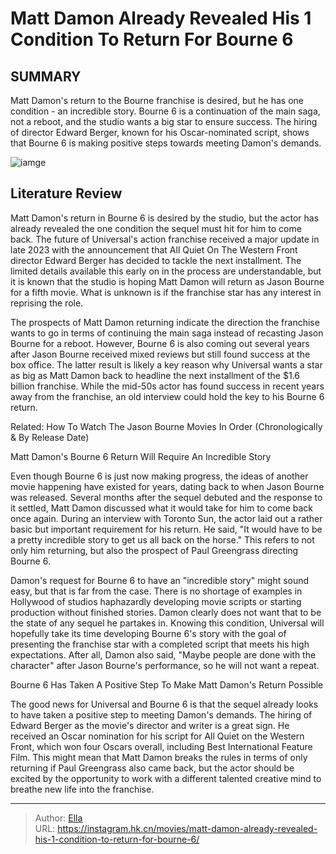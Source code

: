 # Matt Damon Already Revealed His 1 Condition To Return For Bourne 6


## SUMMARY 



  Matt Damon&#39;s return to the Bourne franchise is desired, but he has one condition - an incredible story.   Bourne 6 is a continuation of the main saga, not a reboot, and the studio wants a big star to ensure success.   The hiring of director Edward Berger, known for his Oscar-nominated script, shows that Bourne 6 is making positive steps towards meeting Damon&#39;s demands.  

![iamge](https://static1.srcdn.com/wordpress/wp-content/uploads/wm/2023/11/bourne-6-matt-damon-return-condition.jpg)

## Literature Review



Matt Damon&#39;s return in Bourne 6 is desired by the studio, but the actor has already revealed the one condition the sequel must hit for him to come back. The future of Universal&#39;s action franchise received a major update in late 2023 with the announcement that All Quiet On The Western Front director Edward Berger has decided to tackle the next installment. The limited details available this early on in the process are understandable, but it is known that the studio is hoping Matt Damon will return as Jason Bourne for a fifth movie. What is unknown is if the franchise star has any interest in reprising the role.




The prospects of Matt Damon returning indicate the direction the franchise wants to go in terms of continuing the main saga instead of recasting Jason Bourne for a reboot. However, Bourne 6 is also coming out several years after Jason Bourne received mixed reviews but still found success at the box office. The latter result is likely a key reason why Universal wants a star as big as Matt Damon back to headline the next installment of the $1.6 billion franchise. While the mid-50s actor has found success in recent years away from the franchise, an old interview could hold the key to his Bourne 6 return.

Related: How To Watch The Jason Bourne Movies In Order (Chronologically &amp; By Release Date)


 Matt Damon&#39;s Bourne 6 Return Will Require An Incredible Story 
          

Even though Bourne 6 is just now making progress, the ideas of another movie happening have existed for years, dating back to when Jason Bourne was released. Several months after the sequel debuted and the response to it settled, Matt Damon discussed what it would take for him to come back once again. During an interview with Toronto Sun, the actor laid out a rather basic but important requirement for his return. He said, &#34;It would have to be a pretty incredible story to get us all back on the horse.&#34; This refers to not only him returning, but also the prospect of Paul Greengrass directing Bourne 6.




Damon&#39;s request for Bourne 6 to have an &#34;incredible story&#34; might sound easy, but that is far from the case. There is no shortage of examples in Hollywood of studios haphazardly developing movie scripts or starting production without finished stories. Damon clearly does not want that to be the state of any sequel he partakes in. Knowing this condition, Universal will hopefully take its time developing Bourne 6&#39;s story with the goal of presenting the franchise star with a completed script that meets his high expectations. After all, Damon also said, &#34;Maybe people are done with the character&#34; after Jason Bourne&#39;s performance, so he will not want a repeat.



 Bourne 6 Has Taken A Positive Step To Make Matt Damon&#39;s Return Possible 
          

The good news for Universal and Bourne 6 is that the sequel already looks to have taken a positive step to meeting Damon&#39;s demands. The hiring of Edward Berger as the movie&#39;s director and writer is a great sign. He received an Oscar nomination for his script for All Quiet on the Western Front, which won four Oscars overall, including Best International Feature Film. This might mean that Matt Damon breaks the rules in terms of only returning if Paul Greengrass also came back, but the actor should be excited by the opportunity to work with a different talented creative mind to breathe new life into the franchise.






---

> Author: [Ella](https://instagram.hk.cn/)  
> URL: https://instagram.hk.cn/movies/matt-damon-already-revealed-his-1-condition-to-return-for-bourne-6/  

